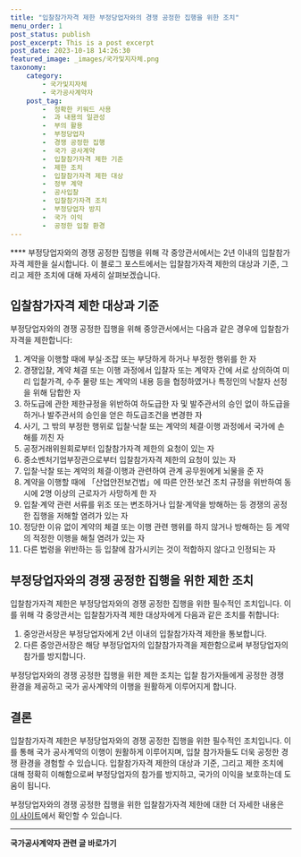```yaml
---
title: "입찰참가자격 제한 부정당업자와의 경쟁 공정한 집행을 위한 조치"
menu_order: 1
post_status: publish
post_excerpt: This is a post excerpt
post_date: 2023-10-18 14:26:30
featured_image: _images/국가및지자체.png
taxonomy:
    category:
        - 국가및지자체
        - 국가공사계약자
    post_tag:
        -  정확한 키워드 사용
        -  과 내용의 일관성
        -  부의 활용
        -  부정당업자
        -  경쟁 공정한 집행
        -  국가 공사계약
        -  입찰참가자격 제한 기준
        -  제한 조치
        -  입찰참가자격 제한 대상
        -  정부 계약
        -  공사입찰
        -  입찰참가자격 조치
        -  부정당업자 방지
        -  국가 이익
        -  공정한 입찰 환경
---
```



**** 부정당업자와의 경쟁 공정한 집행을 위해 각 중앙관서에서는 2년 이내의 입찰참가자격 제한을 실시합니다. 이 블로그 포스트에서는 입찰참가자격 제한의 대상과 기준, 그리고 제한 조치에 대해 자세히 살펴보겠습니다.

##  입찰참가자격 제한 대상과 기준

부정당업자와의 경쟁 공정한 집행을 위해 중앙관서에서는 다음과 같은 경우에 입찰참가자격을 제한합니다:

1. 계약을 이행할 때에 부실·조잡 또는 부당하게 하거나 부정한 행위를 한 자
2. 경쟁입찰, 계약 체결 또는 이행 과정에서 입찰자 또는 계약자 간에 서로 상의하여 미리 입찰가격, 수주 물량 또는 계약의 내용 등을 협정하였거나 특정인의 낙찰자 선정을 위해 담합한 자
3. 하도급에 관한 제한규정을 위반하여 하도급한 자 및 발주관서의 승인 없이 하도급을 하거나 발주관서의 승인을 얻은 하도급조건을 변경한 자
4. 사기, 그 밖의 부정한 행위로 입찰·낙찰 또는 계약의 체결·이행 과정에서 국가에 손해를 끼친 자
5. 공정거래위원회로부터 입찰참가자격 제한의 요청이 있는 자
6. 중소벤처기업부장관으로부터 입찰참가자격 제한의 요청이 있는 자
7. 입찰·낙찰 또는 계약의 체결·이행과 관련하여 관계 공무원에게 뇌물을 준 자
8. 계약을 이행할 때에 「산업안전보건법」에 따른 안전·보건 조치 규정을 위반하여 동시에 2명 이상의 근로자가 사망하게 한 자
9. 입찰·계약 관련 서류를 위조 또는 변조하거나 입찰·계약을 방해하는 등 경쟁의 공정한 집행을 저해할 염려가 있는 자
10. 정당한 이유 없이 계약의 체결 또는 이행 관련 행위를 하지 않거나 방해하는 등 계약의 적정한 이행을 해칠 염려가 있는 자
11. 다른 법령을 위반하는 등 입찰에 참가시키는 것이 적합하지 않다고 인정되는 자

##  부정당업자와의 경쟁 공정한 집행을 위한 제한 조치

입찰참가자격 제한은 부정당업자와의 경쟁 공정한 집행을 위한 필수적인 조치입니다. 이를 위해 각 중앙관서는 입찰참가자격 제한 대상자에게 다음과 같은 조치를 취합니다:

1. 중앙관서장은 부정당업자에게 2년 이내의 입찰참가자격 제한을 통보합니다.
2. 다른 중앙관서장은 해당 부정당업자의 입찰참가자격을 제한함으로써 부정당업자의 참가를 방지합니다.

부정당업자와의 경쟁 공정한 집행을 위한 제한 조치는 입찰 참가자들에게 공정한 경쟁 환경을 제공하고 국가 공사계약의 이행을 원활하게 이루어지게 합니다.

## 결론

입찰참가자격 제한은 부정당업자와의 경쟁 공정한 집행을 위한 필수적인 조치입니다. 이를 통해 국가 공사계약의 이행이 원활하게 이루어지며, 입찰 참가자들도 더욱 공정한 경쟁 환경을 경험할 수 있습니다. 입찰참가자격 제한의 대상과 기준, 그리고 제한 조치에 대해 정확히 이해함으로써 부정당업자의 참가를 방지하고, 국가의 이익을 보호하는데 도움이 됩니다.

부정당업자와의 경쟁 공정한 집행을 위한 입찰참가자격 제한에 대한 더 자세한 내용은 [이 사이트](링크)에서 확인할 수 있습니다.

<!-- wp:separator -->
<hr class="wp-block-separator has-alpha-channel-opacity"/>
<!-- /wp:separator -->

<!-- wp:group {"backgroundColor":"base","layout":{"type":"constrained"}} -->
<div class="wp-block-group has-base-background-color has-background"><!-- wp:paragraph {"align":"center","fontSize":"large"} -->
<p class="has-text-align-center has-large-font-size"><strong>국가공사계약자 관련 글 바로가기</strong></p>
<!-- /wp:paragraph -->


<!-- wp:latest-posts
{"categories":[{"id":6878,"count":19,"description":"","link":"https://uknowlaw.com/category/%ea%b5%ad%ea%b0%80%ea%b3%b5%ec%82%ac%ea%b3%84%ec%95%bd%ec%9e%90/","name":"국가공사계약자","slug":"국가공사계약자","taxonomy":"category","parent":0,"meta":[],"_links":{"self":[{"href":"https://uknowlaw.com/wp-json/wp/v2/categories/6878"}],"collection":[{"href":"https://uknowlaw.com/wp-json/wp/v2/categories"}],"about":[{"href":"https://uknowlaw.com/wp-json/wp/v2/taxonomies/category"}],"wp:post_type":[{"href":"https://uknowlaw.com/wp-json/wp/v2/posts?categories=6878"}],"curies":[{"name":"wp","href":"https://api.w.org/{rel}","templated":true}]}}],"postsToShow":100,"excerptLength":28,"postLayout":"grid","columns":2,"featuredImageAlign":"left","featuredImageSizeSlug":"large","fontSize":"medium"} /--></div>
<!-- /wp:group -->